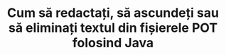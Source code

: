 ---
############################# Static ############################
layout: "auto-gen-gist"
draft: false
path: "ro/redaction/java/text/pot"
otherformats: CSV DOC DOCM DOCX DOT DOTM DOTX PDF POTM PPS PPSM PPSX PPT PPTM PPTX RTF XLS XLSM XLSX XLT XLTM XLTX  

############################# Head ############################
head_title: "Redactă POT Textul prin frază exactă/expresie regulată în Java"
head_description: "GroupDocs.Redaction s Java API permite dezvoltatorilor să redacteze text din PDF DOC DOCX RTF XLSX CSV PPT PPTX și imagini prin expresie exactă sau expresie regulată în Java"

############################# Header ############################
title: "Cum să redactați, să ascundeți sau să eliminați textul din fișierele POT folosind Java"
description: "GroupDocs.Redaction s Java API permite redactarea, ascunderea sau eliminarea textului sensibil din documente de procesare de text, foi de lucru, prezentări, PDF s & imagini."

################### SubMenu/Download Button #####################
button:
    enable: true

############################# About ############################
about:
    enable: true
    title: "Ce este redactarea textului?"
    content: |
        Redactarea textului este procesul de eliminare a textului sau informațiilor confidențiale sau nedorite din documentele digitale, lăsând intact restul documentului sau paragrafului care îl conține. Redactarea ajută utilizatorii, precum și organizația să își protejeze informațiile sensibile ascunzându-le sau eliminându-le definitiv. Folosind GroupDocs.Redaction Java utilizatorii API pot acum să redacteze, să ascundă sau să elimine text sensibil din documente de procesare text, foi de lucru, prezentări, PDF și fișiere imagine raster. API oferă o gamă largă de opțiuni și metode pentru redactarea informațiilor private în documente. Acceptă căutarea și redactarea folosind potrivire exactă sau expresii regulate, utilizați redacții textuale (coduri de scutire) sau grafice (dreptunghiuri colorate) și multe altele. Deci, de ce să nu încercați și să automatizați procesul de redactare a documentelor descărcând API-ul și explorați caracteristicile sale de bază și avansate. 

############################# Steps ############################
steps:
    enable: true
    block:
    - title_left: "Redactă POT Frază exactă în Java"
      content_left: |
        GroupDocs.Redaction permite redactarea cu ușurință a datelor de natură sensibilă sau privată din documentele dvs. Cel mai popular caz de redactare este eliminarea unui text dintr-un document. 

        Următorul cod poate fi utilizat pentru a aplica redactarea textuală unei anumite părți a unui document prin fraza exactă. Permite utilizatorilor să înlocuiască expresia personală exactă „Michal Clark” cu codul personal (sau orice cod de scutire),

      title_right: "Eliminați datele sensibile din POT"
      content_right: |
        * Creați o instanță a clasei [Redactor](https://apireference.groupdocs.com/redaction/java/com.groupdocs.redaction/Redactor) și încărcați fișierul POT
        * Apelați redactor.Aplicați metoda cu o nouă instanță a clasei exactPhraseredAction
        * Apelați metoda redactor.save cu obiectul [ExactPhraseredAction](https://apireference.groupdocs.com/redaction/java/com.groupdocs.redaction.redactions/ExactPhraseRedaction)
        * Apelați metoda redactor.save pentru a salva modificările 

      gisthash: "3202859fc19b5dfd14e8f073b70a18f8"
      gistfile: "redactexactphrase.java"
      
    - title_left: "Redactare text sensibil la majuscule și minuscule în POT"
      content_left: |
        Următorul exemplu permite utilizatorilor să efectueze o redactare exactă sensibilă la majuscule și minuscule pentru a elimina sau ascunde o anumită mandrină de text din interiorul unui document. În mod implicit, căutarea expresiei exacte este insensibilă la majuscule și minuscule. 
        
      title_right: "Efectuați redactarea sensibilă la majuscule și minuscule prin intermediul Java"
      content_right: |
        * Creați o instanță a clasei [Redactor](https://apireference.groupdocs.com/redaction/java/com.groupdocs.redaction/Redactor) și încărcați fișierul POT
        * Apelați redactor.Aplicați metoda cu o nouă instanță a clasei exactPhraseredAction
        * Apelați metoda redactor.save cu obiectul [ExactPhraseredAction](https://apireference.groupdocs.com/redaction/java/com.groupdocs.redaction.redactions/ExactPhraseRedaction)
        * Apelați metoda redactor.save pentru a salva modificările 
        
      gisthash: "a43e3ce358f93df92373b5441bc579fb"
      gistfile: "casesensitiveredaction.java"

    - title_left: "Redacta textul în POT prin Caseta de culori"
      content_left: |
        În loc să eliminați un text redactat sau să plasați un șir acolo, este de asemenea posibil să puneți caseta de culoare peste textul redactat. În acest caz, textul potrivit va fi eliminat și un dreptunghi colorat va fi plasat peste textul redactat.
        
      title_right: "Utilizați caseta de culoare pentru a elimina textul din Java"
      content_right: |
        * Creați o instanță a clasei [Redactor](https://apireference.groupdocs.com/redaction/java/com.groupdocs.redaction/Redactor) și încărcați fișierul POT
        * Apelați redactor.Aplicați metoda cu o nouă instanță a clasei exactPhraseredAction
        * Apelați metoda redactor.save cu obiectul [ExactPhraseredAction](https://apireference.groupdocs.com/redaction/java/com.groupdocs.redaction.redactions/ExactPhraseRedaction)
        * Apelați metoda redactor.save pentru a salva modificările 
        
      gisthash: "6d83e791388b6834a372dc90f4b455f6"
      gistfile: "redacttextusingcolorbox.java"

    - title_left: "Cerințe de sistem"
      content_left: |
        GroupDocs.Redaction for Java API-urile sunt acceptate pe toate platformele majore și sistemele de operare. Pentru ghidul complet de cerințe de sistem, vă rugăm să vizitați [cerințe de sistem](https://docs.groupdocs.com/redaction/java/system-requirements) Înainte de a executa codul de mai jos, vă rugăm să vă asigurați că aveți următoarele condiții prealabile instalate pe sistemul dvs.:
        * Sisteme de operare: Microsoft Windows, Linux, Mac OS
        * Mediu de dezvoltare: NetBeans, Intellij IDEA, Eclipse etc
        * Java Mediu de rulare: J2SE 6.0 și versiuni ulterioare
        * Obțineți cea mai recentă versiune a GroupDocs.Redaction for Java de la [Maven](https://repository.groupdocs.com/webapp/#/artifacts/browse/tree/General/repo/com/groupdocs/groupdocs-redaction)
        
      title_right: "De ce să folosiți GroupDocs.Redaction"
      content_right: |
        * Permiteți utilizatorilor să adauge formate de documente personalizate și tipuri de redacții
        * Nu este necesar niciun software suplimentar pentru a elimina informațiile sensibile
        * Posibilitatea de a seta documentul de redare a intervalului de pagini ca PDF
        * Mod simplu de redactare a diferitelor tipuri de metadate: numele autorului, versiunea, titlul, subiectul, descrierea și multe altele
        * Extragerea informațiilor despre documente - tipul fișierului, numărul de pagini etc.

############################# Demos ############################
demos:
    enable: true
############################# More Formats ############################
more_formats:
    enable: true

############################# Back to top ###############################
back_to_top:
    enable: true
---